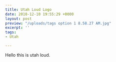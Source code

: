 ```yaml
---
title: Utah Loud Logo
date: 2018-12-10 19:55:29 +0000
layout: post
preview: "/uploads/tags option 1 8.58.27 AM.jpg"
excerpt: ''
tags:
- Utah

---
```

Hello this is utah loud.